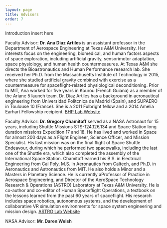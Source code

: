 ```yaml
---
layout: page
title: Advisors
order: 7
---
```

Introduction insert here


Faculty Advisor:
**Dr. Ana Diaz Artiles** is an assistant professor in the Department of Aerospace Engineering at Texas A&M University. Her interests focus on the engineering, biomedical, and human factors aspects of space exploration, including artificial
gravity, sensorimotor adaptation, space physiology, and human health countermeasures. At Texas A&M she directs the Bioastronautics and Human Performance research lab. She received her Ph.D. from the Massachusetts Institute of Technology in 2015, where she studied artificial gravity combined with exercise as a countermeasure for spaceflight-related physiological deconditioning. Prior to MIT, Ana worked for five years in Kourou (French Guiana) as a member of the Ariane 5 launch team. Dr. Diaz Artiles has a background in aeronautical engineering from Universidad Politcnica de Madrid (Spain), and SUPAERO in Toulouse 10 (France). She is a 2011 Fulbright fellow and a 2014 Amelia Earhart Fellowship recipient.
[BHP Lab Website](https://bhp.engr.tamu.edu/)

Faculty Advisor:
**Dr. Gregory Chamitoff** served as a NASA Astronaut for 15 years, including
Shuttle Missions STS-124,126,134 and Space Station long duration missions
Expedition 17 and 18. He has lived and worked in Space for almost 200 days
as a Flight Engineer, Science Officer, and Mission Specialist. His last mission
was on the final flight of Space Shuttle Endeavour, during which he performed
two spacewalks, including the last one of the Shuttle era, which also completed the assembly of the International Space Station. 
Chamitoff earned his B.S. in Electrical Engineering from Cal Poly, M.S. in Aeronautics from Caltech, and Ph.D. in Aeronautics and Astronautics from MIT. He also holds a Minor and a Masters in Planetary Science. He is currently aProfessor of Practice in Aerospace Engineering, and Director of the AeroSpace Technology Research & Operations (ASTRO) Laboratory at Texas A&M University. He is co-author and co-editor of Human Spaceflight Operations, a textbook on the lessons learned from the past 60 years of spaceflight. His research includes space robotics, autonomous systems, and the development of collaborative VR simulation environments for space system engineering and mission design.
[ASTRO Lab Website](https://astrocenter.tamu.edu/)

NASA Advisor:
**Mr. Daren Welsh**

